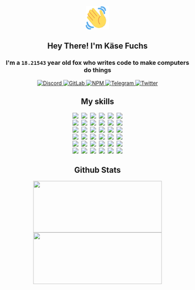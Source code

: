 <div><p align=center><img src=./resources/images/wave.gif width=64px height=64px></p><h2 align=center>Hey There! I'm Käse Fuchs</h2><h3 align=center>I'm a <code>18.21543</code> year old fox who writes code to make computers do things</h3><p align=center><a href=https://discord.com/users/507526681125322772><img alt=Discord src="https://img.shields.io/badge/Discord-5865F2?logo=discord&logoColor=white&style=flat-square#7989ef9a1a0cbc09fc49a8c85eed5f0b"> </a><a href=https://gitlab.com/kasefuchs><img alt=GitLab src="https://img.shields.io/badge/GitLab-330F63?logo=gitlab&logoColor=white&style=flat-square#7989ef9a1a0cbc09fc49a8c85eed5f0b"> </a><a href=https://npmjs.com/~kasefuchs><img alt=NPM src="https://img.shields.io/badge/NPM-CB3837?logo=npm&logoColor=white&style=flat-square#7989ef9a1a0cbc09fc49a8c85eed5f0b"> </a><a href=https://t.me/kasefuchs><img alt=Telegram src="https://img.shields.io/badge/Telegram-2CA5E0?logo=telegram&logoColor=white&style=flat-square#7989ef9a1a0cbc09fc49a8c85eed5f0b"> </a><a href=https://twitter.com/kasefuchs><img alt=Twitter src="https://img.shields.io/badge/Twitter-1DA1F2?logo=twitter&logoColor=white&style=flat-square#7989ef9a1a0cbc09fc49a8c85eed5f0b"></a></p><h2 align=center>My skills</h2><p align=center><a href=https://aws.amazon.com/ ><picture><source srcset="https://skillicons.dev/icons?i=aws&theme=dark#7989ef9a1a0cbc09fc49a8c85eed5f0b" media="(prefers-color-scheme: dark)"><source srcset="https://skillicons.dev/icons?i=aws&theme=light#7989ef9a1a0cbc09fc49a8c85eed5f0b" media="(prefers-color-scheme: light), (prefers-color-scheme: no-preference)"><img src="https://skillicons.dev/icons?i=aws&theme=light#7989ef9a1a0cbc09fc49a8c85eed5f0b"></picture></a>&nbsp;&nbsp;<a href=https://en.wikipedia.org/wiki/Bash_(Unix_shell)><picture><source srcset="https://skillicons.dev/icons?i=bash&theme=dark#7989ef9a1a0cbc09fc49a8c85eed5f0b" media="(prefers-color-scheme: dark)"><source srcset="https://skillicons.dev/icons?i=bash&theme=light#7989ef9a1a0cbc09fc49a8c85eed5f0b" media="(prefers-color-scheme: light), (prefers-color-scheme: no-preference)"><img src="https://skillicons.dev/icons?i=bash&theme=light#7989ef9a1a0cbc09fc49a8c85eed5f0b"></picture></a>&nbsp;&nbsp;<a href=https://discord.com/developers/docs><picture><source srcset="https://skillicons.dev/icons?i=bots&theme=dark#7989ef9a1a0cbc09fc49a8c85eed5f0b" media="(prefers-color-scheme: dark)"><source srcset="https://skillicons.dev/icons?i=bots&theme=light#7989ef9a1a0cbc09fc49a8c85eed5f0b" media="(prefers-color-scheme: light), (prefers-color-scheme: no-preference)"><img src="https://skillicons.dev/icons?i=bots&theme=light#7989ef9a1a0cbc09fc49a8c85eed5f0b"></picture></a>&nbsp;&nbsp;<a href=https://www.cloudflare.com/ ><picture><source srcset="https://skillicons.dev/icons?i=cloudflare&theme=dark#7989ef9a1a0cbc09fc49a8c85eed5f0b" media="(prefers-color-scheme: dark)"><source srcset="https://skillicons.dev/icons?i=cloudflare&theme=light#7989ef9a1a0cbc09fc49a8c85eed5f0b" media="(prefers-color-scheme: light), (prefers-color-scheme: no-preference)"><img src="https://skillicons.dev/icons?i=cloudflare&theme=light#7989ef9a1a0cbc09fc49a8c85eed5f0b"></picture></a>&nbsp;&nbsp;<a href=https://en.wikipedia.org/wiki/CSS><picture><source srcset="https://skillicons.dev/icons?i=css&theme=dark#7989ef9a1a0cbc09fc49a8c85eed5f0b" media="(prefers-color-scheme: dark)"><source srcset="https://skillicons.dev/icons?i=css&theme=light#7989ef9a1a0cbc09fc49a8c85eed5f0b" media="(prefers-color-scheme: light), (prefers-color-scheme: no-preference)"><img src="https://skillicons.dev/icons?i=css&theme=light#7989ef9a1a0cbc09fc49a8c85eed5f0b"></picture></a>&nbsp;&nbsp;<a href=https://www.docker.com/ ><picture><source srcset="https://skillicons.dev/icons?i=docker&theme=dark#7989ef9a1a0cbc09fc49a8c85eed5f0b" media="(prefers-color-scheme: dark)"><source srcset="https://skillicons.dev/icons?i=docker&theme=light#7989ef9a1a0cbc09fc49a8c85eed5f0b" media="(prefers-color-scheme: light), (prefers-color-scheme: no-preference)"><img src="https://skillicons.dev/icons?i=docker&theme=light#7989ef9a1a0cbc09fc49a8c85eed5f0b"></picture></a><br><a href=https://www.electronjs.org/ ><picture><source srcset="https://skillicons.dev/icons?i=electron&theme=dark#7989ef9a1a0cbc09fc49a8c85eed5f0b" media="(prefers-color-scheme: dark)"><source srcset="https://skillicons.dev/icons?i=electron&theme=light#7989ef9a1a0cbc09fc49a8c85eed5f0b" media="(prefers-color-scheme: light), (prefers-color-scheme: no-preference)"><img src="https://skillicons.dev/icons?i=electron&theme=light#7989ef9a1a0cbc09fc49a8c85eed5f0b"></picture></a>&nbsp;&nbsp;<a href=https://expressjs.com/ ><picture><source srcset="https://skillicons.dev/icons?i=express&theme=dark#7989ef9a1a0cbc09fc49a8c85eed5f0b" media="(prefers-color-scheme: dark)"><source srcset="https://skillicons.dev/icons?i=express&theme=light#7989ef9a1a0cbc09fc49a8c85eed5f0b" media="(prefers-color-scheme: light), (prefers-color-scheme: no-preference)"><img src="https://skillicons.dev/icons?i=express&theme=light#7989ef9a1a0cbc09fc49a8c85eed5f0b"></picture></a>&nbsp;&nbsp;<a href=https://www.figma.com/ ><picture><source srcset="https://skillicons.dev/icons?i=figma&theme=dark#7989ef9a1a0cbc09fc49a8c85eed5f0b" media="(prefers-color-scheme: dark)"><source srcset="https://skillicons.dev/icons?i=figma&theme=light#7989ef9a1a0cbc09fc49a8c85eed5f0b" media="(prefers-color-scheme: light), (prefers-color-scheme: no-preference)"><img src="https://skillicons.dev/icons?i=figma&theme=light#7989ef9a1a0cbc09fc49a8c85eed5f0b"></picture></a>&nbsp;&nbsp;<a href=https://firebase.google.com/ ><picture><source srcset="https://skillicons.dev/icons?i=firebase&theme=dark#7989ef9a1a0cbc09fc49a8c85eed5f0b" media="(prefers-color-scheme: dark)"><source srcset="https://skillicons.dev/icons?i=firebase&theme=light#7989ef9a1a0cbc09fc49a8c85eed5f0b" media="(prefers-color-scheme: light), (prefers-color-scheme: no-preference)"><img src="https://skillicons.dev/icons?i=firebase&theme=light#7989ef9a1a0cbc09fc49a8c85eed5f0b"></picture></a>&nbsp;&nbsp;<a href=https://flask.palletsprojects.com/ ><picture><source srcset="https://skillicons.dev/icons?i=flask&theme=dark#7989ef9a1a0cbc09fc49a8c85eed5f0b" media="(prefers-color-scheme: dark)"><source srcset="https://skillicons.dev/icons?i=flask&theme=light#7989ef9a1a0cbc09fc49a8c85eed5f0b" media="(prefers-color-scheme: light), (prefers-color-scheme: no-preference)"><img src="https://skillicons.dev/icons?i=flask&theme=light#7989ef9a1a0cbc09fc49a8c85eed5f0b"></picture></a>&nbsp;&nbsp;<a href=https://cloud.google.com/ ><picture><source srcset="https://skillicons.dev/icons?i=gcp&theme=dark#7989ef9a1a0cbc09fc49a8c85eed5f0b" media="(prefers-color-scheme: dark)"><source srcset="https://skillicons.dev/icons?i=gcp&theme=light#7989ef9a1a0cbc09fc49a8c85eed5f0b" media="(prefers-color-scheme: light), (prefers-color-scheme: no-preference)"><img src="https://skillicons.dev/icons?i=gcp&theme=light#7989ef9a1a0cbc09fc49a8c85eed5f0b"></picture></a><br><a href=https://git-scm.com/ ><picture><source srcset="https://skillicons.dev/icons?i=git&theme=dark#7989ef9a1a0cbc09fc49a8c85eed5f0b" media="(prefers-color-scheme: dark)"><source srcset="https://skillicons.dev/icons?i=git&theme=light#7989ef9a1a0cbc09fc49a8c85eed5f0b" media="(prefers-color-scheme: light), (prefers-color-scheme: no-preference)"><img src="https://skillicons.dev/icons?i=git&theme=light#7989ef9a1a0cbc09fc49a8c85eed5f0b"></picture></a>&nbsp;&nbsp;<a href=https://github.com/ ><picture><source srcset="https://skillicons.dev/icons?i=github&theme=dark#7989ef9a1a0cbc09fc49a8c85eed5f0b" media="(prefers-color-scheme: dark)"><source srcset="https://skillicons.dev/icons?i=github&theme=light#7989ef9a1a0cbc09fc49a8c85eed5f0b" media="(prefers-color-scheme: light), (prefers-color-scheme: no-preference)"><img src="https://skillicons.dev/icons?i=github&theme=light#7989ef9a1a0cbc09fc49a8c85eed5f0b"></picture></a>&nbsp;&nbsp;<a href=https://gitlab.com/ ><picture><source srcset="https://skillicons.dev/icons?i=gitlab&theme=dark#7989ef9a1a0cbc09fc49a8c85eed5f0b" media="(prefers-color-scheme: dark)"><source srcset="https://skillicons.dev/icons?i=gitlab&theme=light#7989ef9a1a0cbc09fc49a8c85eed5f0b" media="(prefers-color-scheme: light), (prefers-color-scheme: no-preference)"><img src="https://skillicons.dev/icons?i=gitlab&theme=light#7989ef9a1a0cbc09fc49a8c85eed5f0b"></picture></a>&nbsp;&nbsp;<a href=https://www.heroku.com/ ><picture><source srcset="https://skillicons.dev/icons?i=heroku&theme=dark#7989ef9a1a0cbc09fc49a8c85eed5f0b" media="(prefers-color-scheme: dark)"><source srcset="https://skillicons.dev/icons?i=heroku&theme=light#7989ef9a1a0cbc09fc49a8c85eed5f0b" media="(prefers-color-scheme: light), (prefers-color-scheme: no-preference)"><img src="https://skillicons.dev/icons?i=heroku&theme=light#7989ef9a1a0cbc09fc49a8c85eed5f0b"></picture></a>&nbsp;&nbsp;<a href=https://en.wikipedia.org/wiki/HTML><picture><source srcset="https://skillicons.dev/icons?i=html&theme=dark#7989ef9a1a0cbc09fc49a8c85eed5f0b" media="(prefers-color-scheme: dark)"><source srcset="https://skillicons.dev/icons?i=html&theme=light#7989ef9a1a0cbc09fc49a8c85eed5f0b" media="(prefers-color-scheme: light), (prefers-color-scheme: no-preference)"><img src="https://skillicons.dev/icons?i=html&theme=light#7989ef9a1a0cbc09fc49a8c85eed5f0b"></picture></a>&nbsp;&nbsp;<a href=https://en.wikipedia.org/wiki/JavaScript><picture><source srcset="https://skillicons.dev/icons?i=js&theme=dark#7989ef9a1a0cbc09fc49a8c85eed5f0b" media="(prefers-color-scheme: dark)"><source srcset="https://skillicons.dev/icons?i=js&theme=light#7989ef9a1a0cbc09fc49a8c85eed5f0b" media="(prefers-color-scheme: light), (prefers-color-scheme: no-preference)"><img src="https://skillicons.dev/icons?i=js&theme=light#7989ef9a1a0cbc09fc49a8c85eed5f0b"></picture></a><br><a href=https://en.wikipedia.org/wiki/Linux><picture><source srcset="https://skillicons.dev/icons?i=linux&theme=dark#7989ef9a1a0cbc09fc49a8c85eed5f0b" media="(prefers-color-scheme: dark)"><source srcset="https://skillicons.dev/icons?i=linux&theme=light#7989ef9a1a0cbc09fc49a8c85eed5f0b" media="(prefers-color-scheme: light), (prefers-color-scheme: no-preference)"><img src="https://skillicons.dev/icons?i=linux&theme=light#7989ef9a1a0cbc09fc49a8c85eed5f0b"></picture></a>&nbsp;&nbsp;<a href=https://mui.com/ ><picture><source srcset="https://skillicons.dev/icons?i=materialui&theme=dark#7989ef9a1a0cbc09fc49a8c85eed5f0b" media="(prefers-color-scheme: dark)"><source srcset="https://skillicons.dev/icons?i=materialui&theme=light#7989ef9a1a0cbc09fc49a8c85eed5f0b" media="(prefers-color-scheme: light), (prefers-color-scheme: no-preference)"><img src="https://skillicons.dev/icons?i=materialui&theme=light#7989ef9a1a0cbc09fc49a8c85eed5f0b"></picture></a>&nbsp;&nbsp;<a href=https://en.wikipedia.org/wiki/Markdown><picture><source srcset="https://skillicons.dev/icons?i=md&theme=dark#7989ef9a1a0cbc09fc49a8c85eed5f0b" media="(prefers-color-scheme: dark)"><source srcset="https://skillicons.dev/icons?i=md&theme=light#7989ef9a1a0cbc09fc49a8c85eed5f0b" media="(prefers-color-scheme: light), (prefers-color-scheme: no-preference)"><img src="https://skillicons.dev/icons?i=md&theme=light#7989ef9a1a0cbc09fc49a8c85eed5f0b"></picture></a>&nbsp;&nbsp;<a href=https://www.mongodb.com/ ><picture><source srcset="https://skillicons.dev/icons?i=mongodb&theme=dark#7989ef9a1a0cbc09fc49a8c85eed5f0b" media="(prefers-color-scheme: dark)"><source srcset="https://skillicons.dev/icons?i=mongodb&theme=light#7989ef9a1a0cbc09fc49a8c85eed5f0b" media="(prefers-color-scheme: light), (prefers-color-scheme: no-preference)"><img src="https://skillicons.dev/icons?i=mongodb&theme=light#7989ef9a1a0cbc09fc49a8c85eed5f0b"></picture></a>&nbsp;&nbsp;<a href=https://www.mysql.com/ ><picture><source srcset="https://skillicons.dev/icons?i=mysql&theme=dark#7989ef9a1a0cbc09fc49a8c85eed5f0b" media="(prefers-color-scheme: dark)"><source srcset="https://skillicons.dev/icons?i=mysql&theme=light#7989ef9a1a0cbc09fc49a8c85eed5f0b" media="(prefers-color-scheme: light), (prefers-color-scheme: no-preference)"><img src="https://skillicons.dev/icons?i=mysql&theme=light#7989ef9a1a0cbc09fc49a8c85eed5f0b"></picture></a>&nbsp;&nbsp;<a href=https://nextjs.org/ ><picture><source srcset="https://skillicons.dev/icons?i=nextjs&theme=dark#7989ef9a1a0cbc09fc49a8c85eed5f0b" media="(prefers-color-scheme: dark)"><source srcset="https://skillicons.dev/icons?i=nextjs&theme=light#7989ef9a1a0cbc09fc49a8c85eed5f0b" media="(prefers-color-scheme: light), (prefers-color-scheme: no-preference)"><img src="https://skillicons.dev/icons?i=nextjs&theme=light#7989ef9a1a0cbc09fc49a8c85eed5f0b"></picture></a><br><a href=https://nodejs.org/en/ ><picture><source srcset="https://skillicons.dev/icons?i=nodejs&theme=dark#7989ef9a1a0cbc09fc49a8c85eed5f0b" media="(prefers-color-scheme: dark)"><source srcset="https://skillicons.dev/icons?i=nodejs&theme=light#7989ef9a1a0cbc09fc49a8c85eed5f0b" media="(prefers-color-scheme: light), (prefers-color-scheme: no-preference)"><img src="https://skillicons.dev/icons?i=nodejs&theme=light#7989ef9a1a0cbc09fc49a8c85eed5f0b"></picture></a>&nbsp;&nbsp;<a href=https://www.postgresql.org/ ><picture><source srcset="https://skillicons.dev/icons?i=postgres&theme=dark#7989ef9a1a0cbc09fc49a8c85eed5f0b" media="(prefers-color-scheme: dark)"><source srcset="https://skillicons.dev/icons?i=postgres&theme=light#7989ef9a1a0cbc09fc49a8c85eed5f0b" media="(prefers-color-scheme: light), (prefers-color-scheme: no-preference)"><img src="https://skillicons.dev/icons?i=postgres&theme=light#7989ef9a1a0cbc09fc49a8c85eed5f0b"></picture></a>&nbsp;&nbsp;<a href=https://learn.microsoft.com/en-us/powershell/ ><picture><source srcset="https://skillicons.dev/icons?i=powershell&theme=dark#7989ef9a1a0cbc09fc49a8c85eed5f0b" media="(prefers-color-scheme: dark)"><source srcset="https://skillicons.dev/icons?i=powershell&theme=light#7989ef9a1a0cbc09fc49a8c85eed5f0b" media="(prefers-color-scheme: light), (prefers-color-scheme: no-preference)"><img src="https://skillicons.dev/icons?i=powershell&theme=light#7989ef9a1a0cbc09fc49a8c85eed5f0b"></picture></a>&nbsp;&nbsp;<a href=https://www.python.org/ ><picture><source srcset="https://skillicons.dev/icons?i=py&theme=dark#7989ef9a1a0cbc09fc49a8c85eed5f0b" media="(prefers-color-scheme: dark)"><source srcset="https://skillicons.dev/icons?i=py&theme=light#7989ef9a1a0cbc09fc49a8c85eed5f0b" media="(prefers-color-scheme: light), (prefers-color-scheme: no-preference)"><img src="https://skillicons.dev/icons?i=py&theme=light#7989ef9a1a0cbc09fc49a8c85eed5f0b"></picture></a>&nbsp;&nbsp;<a href=https://www.raspberrypi.org/ ><picture><source srcset="https://skillicons.dev/icons?i=raspberrypi&theme=dark#7989ef9a1a0cbc09fc49a8c85eed5f0b" media="(prefers-color-scheme: dark)"><source srcset="https://skillicons.dev/icons?i=raspberrypi&theme=light#7989ef9a1a0cbc09fc49a8c85eed5f0b" media="(prefers-color-scheme: light), (prefers-color-scheme: no-preference)"><img src="https://skillicons.dev/icons?i=raspberrypi&theme=light#7989ef9a1a0cbc09fc49a8c85eed5f0b"></picture></a>&nbsp;&nbsp;<a href=https://reactjs.org/ ><picture><source srcset="https://skillicons.dev/icons?i=react&theme=dark#7989ef9a1a0cbc09fc49a8c85eed5f0b" media="(prefers-color-scheme: dark)"><source srcset="https://skillicons.dev/icons?i=react&theme=light#7989ef9a1a0cbc09fc49a8c85eed5f0b" media="(prefers-color-scheme: light), (prefers-color-scheme: no-preference)"><img src="https://skillicons.dev/icons?i=react&theme=light#7989ef9a1a0cbc09fc49a8c85eed5f0b"></picture></a><br><a href=https://redux.js.org/ ><picture><source srcset="https://skillicons.dev/icons?i=redux&theme=dark#7989ef9a1a0cbc09fc49a8c85eed5f0b" media="(prefers-color-scheme: dark)"><source srcset="https://skillicons.dev/icons?i=redux&theme=light#7989ef9a1a0cbc09fc49a8c85eed5f0b" media="(prefers-color-scheme: light), (prefers-color-scheme: no-preference)"><img src="https://skillicons.dev/icons?i=redux&theme=light#7989ef9a1a0cbc09fc49a8c85eed5f0b"></picture></a>&nbsp;&nbsp;<a href=https://en.wikipedia.org/wiki/Regular_expression><picture><source srcset="https://skillicons.dev/icons?i=regex&theme=dark#7989ef9a1a0cbc09fc49a8c85eed5f0b" media="(prefers-color-scheme: dark)"><source srcset="https://skillicons.dev/icons?i=regex&theme=light#7989ef9a1a0cbc09fc49a8c85eed5f0b" media="(prefers-color-scheme: light), (prefers-color-scheme: no-preference)"><img src="https://skillicons.dev/icons?i=regex&theme=light#7989ef9a1a0cbc09fc49a8c85eed5f0b"></picture></a>&nbsp;&nbsp;<a href=https://en.wikipedia.org/wiki/Sass_(stylesheet_language)><picture><source srcset="https://skillicons.dev/icons?i=sass&theme=dark#7989ef9a1a0cbc09fc49a8c85eed5f0b" media="(prefers-color-scheme: dark)"><source srcset="https://skillicons.dev/icons?i=sass&theme=light#7989ef9a1a0cbc09fc49a8c85eed5f0b" media="(prefers-color-scheme: light), (prefers-color-scheme: no-preference)"><img src="https://skillicons.dev/icons?i=sass&theme=light#7989ef9a1a0cbc09fc49a8c85eed5f0b"></picture></a>&nbsp;&nbsp;<a href=https://www.typescriptlang.org/ ><picture><source srcset="https://skillicons.dev/icons?i=ts&theme=dark#7989ef9a1a0cbc09fc49a8c85eed5f0b" media="(prefers-color-scheme: dark)"><source srcset="https://skillicons.dev/icons?i=ts&theme=light#7989ef9a1a0cbc09fc49a8c85eed5f0b" media="(prefers-color-scheme: light), (prefers-color-scheme: no-preference)"><img src="https://skillicons.dev/icons?i=ts&theme=light#7989ef9a1a0cbc09fc49a8c85eed5f0b"></picture></a>&nbsp;&nbsp;<a href=https://unity.com/ ><picture><source srcset="https://skillicons.dev/icons?i=unity&theme=dark#7989ef9a1a0cbc09fc49a8c85eed5f0b" media="(prefers-color-scheme: dark)"><source srcset="https://skillicons.dev/icons?i=unity&theme=light#7989ef9a1a0cbc09fc49a8c85eed5f0b" media="(prefers-color-scheme: light), (prefers-color-scheme: no-preference)"><img src="https://skillicons.dev/icons?i=unity&theme=light#7989ef9a1a0cbc09fc49a8c85eed5f0b"></picture></a>&nbsp;&nbsp;<a href=https://workers.cloudflare.com/ ><picture><source srcset="https://skillicons.dev/icons?i=workers&theme=dark#7989ef9a1a0cbc09fc49a8c85eed5f0b" media="(prefers-color-scheme: dark)"><source srcset="https://skillicons.dev/icons?i=workers&theme=light#7989ef9a1a0cbc09fc49a8c85eed5f0b" media="(prefers-color-scheme: light), (prefers-color-scheme: no-preference)"><img src="https://skillicons.dev/icons?i=workers&theme=light#7989ef9a1a0cbc09fc49a8c85eed5f0b"></picture></a><br></p><h2 align=center>Github Stats</h2><p align=center><picture><source srcset="https://github-readme-stats-kasefuchs.vercel.app/api/?count_private=true&hide_border=true&hide_rank=true&line_height=20&hide_title=true&username=Kasefuchs&theme=dark#7989ef9a1a0cbc09fc49a8c85eed5f0b" media="(prefers-color-scheme: dark)"><source srcset="https://github-readme-stats-kasefuchs.vercel.app/api/?count_private=true&hide_border=true&hide_rank=true&line_height=20&hide_title=true&username=Kasefuchs&theme=light#7989ef9a1a0cbc09fc49a8c85eed5f0b" media="(prefers-color-scheme: light), (prefers-color-scheme: no-preference)"><img align=middle width=350 height=140 src="https://github-readme-stats-kasefuchs.vercel.app/api/?count_private=true&hide_border=true&hide_rank=true&line_height=20&hide_title=true&username=Kasefuchs&theme=light#7989ef9a1a0cbc09fc49a8c85eed5f0b"></picture><picture><source srcset="https://github-readme-stats-kasefuchs.vercel.app/api/top-langs/?count_private=true&hide_border=true&layout=compact&username=Kasefuchs&theme=dark#7989ef9a1a0cbc09fc49a8c85eed5f0b" media="(prefers-color-scheme: dark)"><source srcset="https://github-readme-stats-kasefuchs.vercel.app/api/top-langs/?count_private=true&hide_border=true&layout=compact&username=Kasefuchs&theme=light#7989ef9a1a0cbc09fc49a8c85eed5f0b" media="(prefers-color-scheme: light), (prefers-color-scheme: no-preference)"><img align=middle width=350 height=140 src="https://github-readme-stats-kasefuchs.vercel.app/api/top-langs/?count_private=true&hide_border=true&layout=compact&username=Kasefuchs&theme=light#7989ef9a1a0cbc09fc49a8c85eed5f0b"></picture></p><img src="https://hit.yhype.me/github/profile?user_id=64592097#7989ef9a1a0cbc09fc49a8c85eed5f0b" alt=""></div>